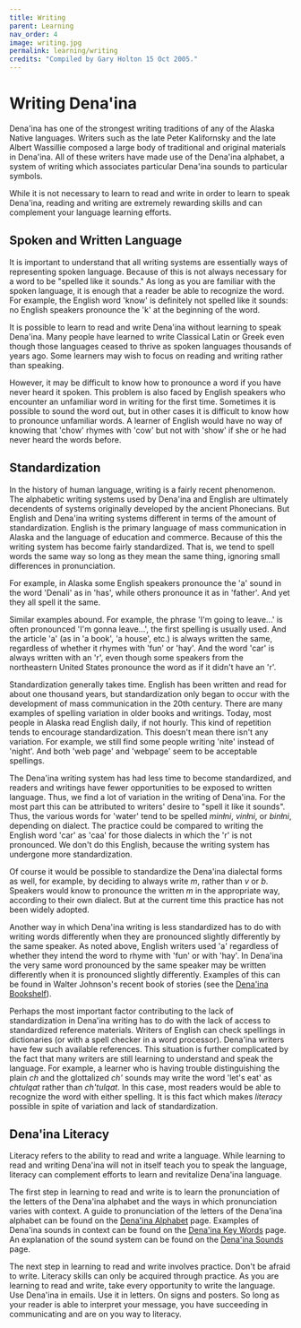 ```yaml
---
title: Writing
parent: Learning
nav_order: 4
image: writing.jpg
permalink: learning/writing
credits: "Compiled by Gary Holton 15 Oct 2005."
---
```


		
# Writing Dena'ina

Dena'ina has one of the strongest writing traditions of any of the Alaska Native languages. Writers such as the late Peter Kalifornsky and the late Albert Wassillie composed a large body of traditional and original materials in Dena'ina. All of these writers have made use of the Dena'ina alphabet, a system of writing which associates particular Dena'ina sounds to particular symbols. 

While it is not necessary to learn to read and write in order to learn to speak Dena'ina, reading and writing are extremely rewarding skills and can complement your language learning efforts.


## Spoken and Written Language

It is important to understand that all writing systems are essentially ways of representing spoken language. Because of this is not always necessary for a word to be "spelled like it sounds." As long as you are familiar with the spoken language, it is enough that a reader be able to recognize the word. For example, the English word 'know' is definitely not spelled like it sounds: no English speakers pronounce the 'k' at the beginning of the word. 

It is possible to learn to read and write Dena'ina without learning to speak Dena'ina. Many people have learned to write Classical Latin or Greek even though those languages ceased to thrive as spoken languages thousands of years ago. Some learners may wish to focus on reading and writing rather than speaking. 


However, it may be difficult to know how to pronounce a word if you have never heard it spoken. This problem is also faced by English speakers who encounter an unfamiliar word in writing for the first time. Sometimes it is possible to sound the word out, but in other cases it is difficult to know how to pronounce unfamiliar words. A learner of English would have no way of knowing that 'chow' rhymes with 'cow' but not with 'show' if she or he had never heard the words before. 

## Standardization

In the history of human language, writing is a fairly recent phenomenon. The alphabetic writing systems used by Dena'ina and English are ultimately decendents of systems originally developed by the ancient Phonecians. 
But English and Dena'ina writing systems different in terms of the amount of standardization. English is the primary language of mass communication in Alaska and the language of education and commerce. Because of this the writing system has become fairly standardized. That is, we tend to spell words the same way so long as they mean the same thing, ignoring small differences in pronunciation.

For example, in Alaska some English speakers pronounce the 'a' sound in the word 'Denali' as in 'has', while others pronounce it as in 'father'. And yet they all spell it the same. 

Similar examples abound. For example, the phrase 'I'm going to leave...' is often pronounced 'I'm gonna leave...', the first spelling is usually used. 
And the article 'a' (as in 'a book', 'a house', etc.) is always written the same, regardless of whether it rhymes with 'fun' or 'hay'. And the word 'car' is always written with an 'r', even though some speakers from the northeastern United States pronounce the word as if it didn't have an 'r'.
</p>

<p>
Standardization generally takes time. English has been written and read for about one thousand years, but standardization only began to occur with the development of mass communication in the 20th century. There are many examples of spelling variation in older books and writings. Today, most people in Alaska read English daily, if not hourly. This kind of repetition tends to encourage standardization. This doesn't mean there isn't any variation. For example, we still find some people writing 'nite' instead of 'night'. And both 'web page' and 'webpage' seem to be acceptable spellings. 


The Dena'ina writing system has had less time to become standardized, and readers and writings have fewer opportunities to be exposed to written language. Thus, we find a lot of variation in the writing of Dena'ina. For the most part this can be attributed to writers' desire to "spell it like it sounds". Thus, the various words for 'water' tend to be spelled <i>minłni</i>,
<i>vinłni</i>, or
<i>binłni</i>,
depending on dialect.
The practice could be compared to writing the English word 'car' as 'caa' for those dialects in which the 'r' is not pronounced. We don't do this English, because the writing system has undergone more standardization.

Of course it would be possible to standardize the Dena'ina dialectal forms as well, for example, by deciding to always write <i>m</i>, rather than <i>v</i> or <i>b</i>. Speakers would know to pronounce the written <i>m</i> in the appropriate way, according to their own dialect. But at the current time this practice has not been widely adopted.

Another way in which Dena'ina writing is less standardized has to do with writing words differently when they are pronounced slightly differently by the same speaker. As noted above, English writers used 'a' regardless of whether they intend the word to rhyme with 'fun' or with 'hay'. In Dena'ina the very same word pronounced by the same speaker may be written differently when it is pronounced slightly differently. Examples of this can be found in Walter Johnson's recent book of stories (see the <a href="bookshelf.html">Dena'ina Bookshelf</a>). 

Perhaps the most important factor contributing to the lack of standardization in Dena'ina writing has to do with the lack of access to standardized reference materials. Writers of English can check spellings in dictionaries (or with a spell checker in a word processor). Dena'ina writers have few such available references. This situation is further complicated by the fact that many writers are still learning to understand and speak the language. For example, a learner who is having trouble distinguishing the plain <i>ch</i> and the glottalized <i>ch'</i> sounds may write the word 'let's eat' as <i>chtulqat</i> rather than <i>ch'tulqat</i>. In this case, most readers would be able to recognize the word with either spelling. It is this fact which makes <i>literacy</i> possible in spite of variation and lack of standardization.


## Dena'ina Literacy

Literacy refers to the ability to read and write a language. While learning to read and writing Dena'ina will not in itself teach you to speak the language, literacy can complement efforts to learn and revitalize Dena'ina language.

The first step in learning to read and write is to learn the pronunciation of the letters of the Dena'ina alphabet and the ways in which pronunciation varies with context. A guide to pronunciation of the letters of the Dena'ina alphabet can be found on the <a href="alphabet.html">Dena'ina Alphabet</a> page. Examples of Dena'ina sounds in context can be found on the <a href="keywords.html">Dena'ina Key Words</a> page. An explanation of the sound system can be found on the <a href="sounds.html">Dena'ina Sounds</a> page.

The next step in learning to read and write involves practice. Don't be afraid to write. Literacy skills can only be acquired through practice.  As you are learning to read and write, take every opportunity to write the language. Use Dena'ina in emails. Use it in letters. On signs and posters. So long as your reader is able to interpret your message, you have succeeding in communicating and are on you way to literacy.
